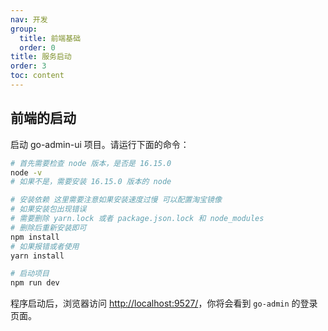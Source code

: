 ```yaml
---
nav: 开发
group:
  title: 前端基础
  order: 0
title: 服务启动
order: 3
toc: content
---
```


## 前端的启动

启动 go-admin-ui 项目。请运行下面的命令：

```bash
# 首先需要检查 node 版本，是否是 16.15.0
node -v
# 如果不是，需要安装 16.15.0 版本的 node

# 安装依赖 这里需要注意如果安装速度过慢 可以配置淘宝镜像
# 如果安装包出现错误
# 需要删除 yarn.lock 或者 package.json.lock 和 node_modules
# 删除后重新安装即可
npm install
# 如果报错或者使用
yarn install

# 启动项目
npm run dev
```

程序启动后，浏览器访问 <http://localhost:9527/>，你将会看到 `go-admin` 的登录页面。

